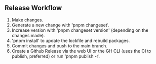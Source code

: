 ## Release Workflow

1. Make changes.
2. Generate a new change with 'pnpm changeset'.
3. Increase version with 'pnpm changeset version' (depending on the changes made).
4. 'pnpm install' to update the lockfile and rebuild packages.
5. Commit changes and push to the main branch.
6. Create a Github Release via the web UI or the GH CLI (uses the CI to publish, preferred) or run 'pnpm publish -r'.

